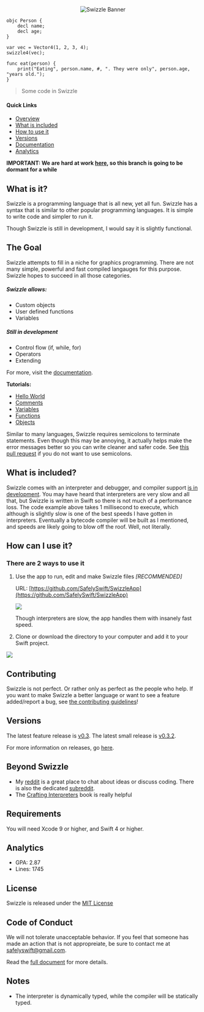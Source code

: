 <p align="center">
<img src="https://raw.githubusercontent.com/SafelySwift/Swizzle/master/Images/Swizzle%20Logo%20Wide%20New.png" alt="Swizzle Banner">
</p>

<!--![](https://travis-ci.com/SafelySwift/Swizzle.svg?branch=master)-->


```
objc Person {
    decl name;
    decl age;
}

var vec = Vector4(1, 2, 3, 4);
swizzle4(vec);

func eat(person) {
    print("Eating", person.name, #, ". They were only", person.age, "years old.");
}
```
> Some code in Swizzle

#### Quick Links

- [Overview](https://github.com/SafelySwift/Swizzle/blob/master/README.md#what-is-it)
- [What is included](https://github.com/SafelySwift/Swizzle/blob/master/README.md#what-is-included)
- [How to use it](https://github.com/SafelySwift/Swizzle/blob/master/README.md#how-can-i-use-it)
- [Versions](https://github.com/SafelySwift/Swizzle/blob/master/README.md#versions)
- [Documentation](https://github.com/SafelySwift/Swizzle/wiki)
- [Analytics](https://codebeat.co/projects/github-com-safelyswift-swizzle-master)

**IMPORTANT: We are hard at work [here](https://github.com/SafelySwift/Swizzle/tree/swizzle-1.0), so this branch is going to be dormant for a while**

## What is it?

Swizzle is a programming language that is all new, yet all fun. Swizzle has a syntax that is similar to other popular programming languages. It is simple to write code and simpler to run it.

Though Swizzle is still in development, I would say it is slightly functional.

## The Goal

Swizzle attempts to fill in a niche for graphics programming. There are not many simple, powerful and fast compiled langauges for this purpose. Swizzle hopes to succeed in all those categories. 

##### Swizzle allows:

- Custom objects
- User defined functions
- Variables

##### Still in development

- Control flow (if, while, for)
- Operators
- Extending

For more, visit the [documentation](https://github.com/SafelySwift/Swizzle/wiki).

**Tutorials:**
- [Hello World](https://github.com/SafelySwift/Swizzle/blob/master/Tutorials/Hello%20World%20(%231).md)
- [Comments](https://github.com/SafelySwift/Swizzle/blob/master/Tutorials/Comments%20(%232).md)
- [Variables](https://github.com/SafelySwift/Swizzle/blob/master/Tutorials/Variables%20(%233).md)
- [Functions](https://github.com/SafelySwift/Swizzle/blob/master/Tutorials/Functions%20(%234).md)
- [Objects](https://github.com/SafelySwift/Swizzle/blob/master/Tutorials/Objects%20(%235).md)

Similar to many languages, Swizzle requires semicolons to terminate statements. Even though this may be annoying, it actually helps make the error messages better so you can write cleaner and safer code. See [this pull request](https://github.com/SafelySwift/Swizzle/pull/36) if you do not want to use semicolons.

## What is included?

Swizzle comes with an interpreter and debugger, and compiler support [is in development](https://github.com/SafelySwift/Swizzle/tree/swizzle-1.0). You may have heard that interpreters are very slow and all that, but Swizzle is written in Swift so there is not much of a performance loss. The code example above takes 1 millisecond to execute, which although is slightly slow is one of the best speeds I have gotten in interpreters. Eventually a bytecode compiler will be built as I mentioned, and speeds are likely going to blow off the roof. Well, not literally.

## How can I use it?

### There are 2 ways to use it

1. Use the app to run, edit and make Swizzle files _[RECOMMENDED]_

    URL: [https://github.com/SafelySwift/SwizzleApp](https://github.com/SafelySwift/SwizzleApp)

    ![](https://github.com/SafelySwift/Swizzle/blob/master/Images/Screen%20Shot%202019-01-06%20at%2012.02.03%20AM.png)
    
    Though interpreters are slow, the app handles them with insanely fast speed.

2. Clone or download the directory to your computer and add it to your Swift project.

  ![](https://github.com/SafelySwift/Swizzle/blob/master/Images/Screen%20Shot%202018-12-17%20at%209.20.42%20PM.png)

## Contributing

Swizzle is not perfect. Or rather only as perfect as the people who help. If you want to make Swizzle a better language or want to see a feature added/report a bug, see [the contributing guidelines](https://github.com/SafelySwift/Swizzle/blob/master/CONTRIBUTING.md)!

## Versions

The latest feature release is [v0.3](https://github.com/SafelySwift/Swizzle/releases/tag/v0.3.0).
The latest small release is [v0.3.2](https://github.com/SafelySwift/Swizzle/releases/tag/v0.3.2).

For more information on releases, go [here](https://github.com/SafelySwift/Swizzle/releases).

## Beyond Swizzle

- My [reddit](https://www.reddit.com/user/SafelySwift) is a great place to chat about ideas or discuss coding. There is also the dedicated [subreddit](https://www.reddit.com/r/swizzle_lang/).
- The [Crafting Interpreters](http://craftinginterpreters.com) book is really helpful

## Requirements

You will need Xcode 9 or higher, and Swift 4 or higher.

## Analytics

- GPA: 2.87
- Lines: 1745

## License 

Swizzle is released under the [MIT License](https://github.com/SafelySwift/Swizzle/blob/master/LICENSE)

## Code of Conduct

We will not tolerate unacceptable behavior. If you feel that someone has made an action that is not appropreiate, be sure to contact me at [safelyswift@gmail.com](mailto:safelyswift@gmail.com).

Read the [full document](https://github.com/SafelySwift/Swizzle/blob/master/CODE_OF_CONDUCT.md) for more details.

## Notes

- The interpreter is dynamically typed, while the compiler will be statically typed.
